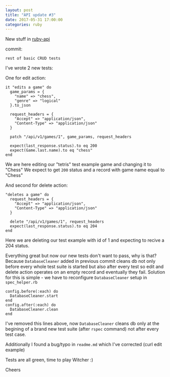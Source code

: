 ```yaml
---
layout: post
title: "API update #3"
date: 2017-05-31 17:00:00
categories: ruby
---
```


New stuff in
[ruby-api](https://github.com/biscoitinho/ruby-api)


commit:

`rest of basic CRUD tests`

I've wrote 2 new tests:

One for edit action:

```
it "edits a game" do
  game_params = {
    "name" => "chess",
    "genre" => "logical"
  }.to_json

  request_headers = {
    "Accept" => "application/json",
    "Content-Type" => "application/json"
  }

  patch "/api/v1/games/1", game_params, request_headers

  expect(last_response.status).to eq 200
  expect(Game.last.name).to eq "chess"
end
```

We are here editing our "tetris" test example game and changing it to "Chess"
We expect to get `200` status and a record with game name equal to "Chess"

And second for delete action:

```
"deletes a game" do
  request_headers = {
    "Accept" => "application/json",
    "Content-Type" => "application/json"
  }

  delete "/api/v1/games/1", request_headers
  expect(last_response.status).to eq 204
end
```

Here we are deleting our test example with id of 1 and expecting to recive a 204 status.


Everything great but now our new tests don't want to pass, why is that?
Because `DatabaseCleaner` added in previous commit cleans db not only before every whole test suite is started
but also after every test so edit and delete action operates on an empty record and eventually they fail.
Solution for this is simple - we have to reconfigure `DatabaseCleaner` setup in `spec_helper.rb`

```
config.before(:each) do
  DatabaseCleaner.start
end
config.after(:each) do
  DatabaseCleaner.clean
end
```

I've removed this lines above, now `DatabaseCleaner` cleans db only at the begining of a brand new test suite
(after `rspec` command) not after every test case.

Additionally I found a bug/typo in `readme.md` which I've corrected (curl edit example)

Tests are all green, time to play Witcher :)

Cheers

